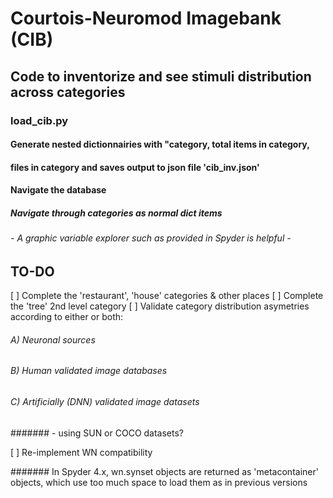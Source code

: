 # Courtois-Neuromod Imagebank (CIB)

## Code to inventorize and see stimuli distribution across categories

### load_cib.py

#### Generate nested dictionnairies with "category, total items in category,
#### files in category and saves output to json file 'cib_inv.json'

#### Navigate the database
##### Navigate through categories as normal dict items
###### - A graphic variable explorer such as provided in Spyder is helpful -

## TO-DO

[ ] Complete the 'restaurant', 'house' categories & other places
[ ] Complete the 'tree' 2nd level category
[ ] Validate category distribution asymetries according to either or both:
###### A) Neuronal sources
###### B) Human validated image databases
###### C) Artificially (DNN) validated image datasets
####### - using SUN or COCO datasets?

[ ] Re-implement WN compatibility

####### In Spyder 4.x, wn.synset objects are returned as 'metacontainer' objects,
which use too much space to load them as in previous versions
